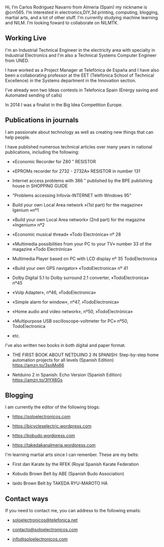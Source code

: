 Hi, I’m Carlos Rodriguez Navarro from Almeria (Spain) my nickname is @crn565.  I’m interested in electronics,DIY,3d printing, computing, blogging, martial arts, and a lot of other stuff. I’m currently studying machine learning and NILM. I’m looking foward to collaborate on NILMTK.



## Working Live

I'm an Industrial Technical Engineer in the electricity area with specialty in Industrial Electronics and I'm also a Technical Systems Computer Engineer from UNED.

I have worked as a Project Manager at Telefónica de España and I have also been a collaborating professor at the EET (Telefónica School of Technical Excellence) in the Systems department in the Innovation section.

I've already won two Ideas contests in Telefonica Spain (Energy saving and Automated sending of calls)

In 2014 I was a finalist in the Big Idea Competition Europe.



## Publications in journals

I am passionate about technology as well as creating new things that can help people.

I have published numerous technical articles over many years in national publications, including the following:

- «Economic Recorder for Z80 ″ RESISTOR

- «EPROMs recorder for 2732 - 2732A» RESISTOR in number 131

- Internet access problems with 386 ″ published by the BPE publishing house in SHOPPING GUIDE

- "Problems accessing Infovía-INTERNET with Windows 95"

- Build your own Local Area network »(1st part) for the magazine« Igenium »nº1

- «Build your own Local Area network» (2nd part) for the magazine «Ingenium» nº2

- «Economic musical thread» «Todo Electrónica» nº 28

- «Multimedia possibilities from your PC to your TV» number 33 of the magazine «Todo Electrónica»

- Multimedia Player based on PC with LCD display nº 35 TodoElectronica

- «Build your own GPS navigator» «TodoElectronica» nº 41

- Dolby Digital 5.1 to Dolby surround 2.1 converter, «TodoElectronica» nº45

- «VoIp Adapter», nº46, »TodoElectronica»

- «Simple alarm for window», nº47, »TodoElectronica»

- «Home audio and video network», nº50, »TodoElectrónica»

- «Multipurpose USB oscilloscope-voltmeter for PC» nº50, TodoElectronica

- etc.


I've also written two books in both digital and paper format.

- THE FIRST BOOK ABOUT NETDUINO 2 IN SPANISH: Step-by-step home automation projects for all levels (Spanish Edition) https://amzn.to/3soMo66

- Netduino 2 in Spanish: Echo Version (Spanish Edition) https://amzn.to/3IYX6Gs

## Blogging

I am currently the editor of the following blogs:

- https://soloelectronicos.com

- https://bicycleselectric.wordpress.com

- https://kobudo.wordpress.com

- https://takedakanalmeria.wordpress.com


I'm learning  martial arts since I can remenber. These are my belts:

- First dan Karate by the RFEK (Royal Spanish Karate Federation

- Kobudo Brown Belt by ABE (Spanish Budo Association)

- Iaido Brown Belt by TAKEDA RYU-MAROTO HA
 

## Contact ways

If you need to contact me, you can address to the following emails:
 
 -  soloelectronicos@telefonica.net
 
 -  contacto@soloelectronicos.com
 
 -  info@soloelectronicos.com







<!---
crn565/crn565 is a ✨ special ✨ repository because its `README.md` (this file) appears on your GitHub profile.
You can click the Preview link to take a look at your changes.
--->
